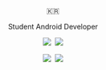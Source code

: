 <p align="center">🇰🇷</p>

<p align="center">Student Android Developer</p>

<p align="center">
	<img src="https://img.shields.io/badge/Android-3DDC84?style=flat-square&logo=Android&logoColor=white"/>&nbsp 
	<img src="https://img.shields.io/badge/Kotlin-0095D5?style=flat-square&logo=Kotlin&logoColor=white"/>
</p>

<p align="center">
	<img src="https://img.shields.io/badge/Kotlin-0095D5?style=flat-square&logo=Kotlin&logoColor=white"/>&nbsp 
	<img src="https://img.shields.io/badge/C++-00599C?style=flat-square&logo=C%2B%2B&logoColor=white"/>
</p>
